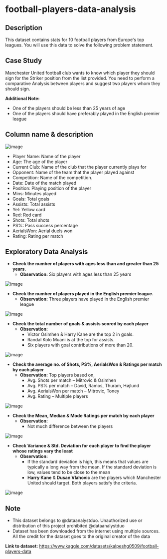 # football-players-data-analysis

## Description
This dataset contains stats for 10 football players from Europe's top leagues. You will use this data to solve the following problem statement.

## Case Study
Manchester United football club wants to know which player they should sign for the Striker position from the list provided. You need to perform a comparative Analysis between players and suggest two players whom they should sign.

**Additional Note:**
- One of the players should be less than 25 years of age
- One of the players should have preferably played in the English premier league

## Column name & description
![image](https://github.com/aditigangar-dataanalystduo/football-players-data-analysis/assets/110927056/07ccc1bb-e001-4783-9eec-e5713b1be796)

- Player Name: Name of the player
- Age: The age of the player
- Current Club: Name of the club that the player currently plays for
- Opponent: Name of the team that the player played against
- Competition: Name of the competition.
- Date: Date of the match played
- Position: Playing position of the player
- Mins: Minutes played
- Goals: Total goals
- Assists: Total assists
- Yel: Yellow card
- Red: Red card
- Shots: Total shots
- PS%: Pass success percentage
- AerialsWon: Aerial duels won
- Rating: Rating per match

## Exploratory Data Analysis
- **Check the number of players with ages less than and greater than 25 years.**
   -  **Observation:** Six players with ages less than 25 years
  
![image](https://github.com/aditigangar-dataanalystduo/football-players-data-analysis/assets/110927056/206f69f7-b750-4d1e-aa5e-119f063d87ae)

- **Check the number of players played in the English premier league.**
  - **Observation:** Three players have played in the English premier league

![image](https://github.com/aditigangar-dataanalystduo/football-players-data-analysis/assets/110927056/00d05be1-467f-4823-b006-25694dbaef38)

- **Check the total number of goals & assists scored by each player**
   - **Observation:**
      - Victor Osimhen & Harry Kane are the top 2 in goals.
      - Randal Kolo Muani is at the top for assists.
      - Six players with goal contributions of more than 20.
    
![image](https://github.com/aditigangar-dataanalystduo/football-players-data-analysis/assets/110927056/4f7f68a4-b08f-4cb2-a015-4a99642229c4)
   
- **Check the average no. of Shots, PS%, AerialsWon & Ratings per match by each player**
   - **Observation:** Top players based on, 
      - Avg. Shots per match – Mitrovic & Osimhen
      - Avg.  PS% per match – David, Ramos, Thuram, Højlund
      - Avg.  AerialsWon per match – Mitrovic, Toney
      - Avg. Rating – Multiple players

![image](https://github.com/aditigangar-dataanalystduo/football-players-data-analysis/assets/110927056/81a7330d-3467-49ed-ac7d-d4710fc8621c)

- **Check the Mean, Median & Mode Ratings per match by each player**
   - **Observation:**
      - Not much difference between the players

![image](https://github.com/aditigangar-dataanalystduo/football-players-data-analysis/assets/110927056/f9fa5d34-d164-446b-a7ae-27d7d033ecbd)

- **Check Variance & Std. Deviation for each player to find the player whose ratings vary the least**
   - **Observation:**
      - If the standard deviation is high, this means that values are typically a long way from the mean. If the standard deviation is low, values tend to be close to the mean
      - **Harry Kane** & **Dusan Vlahovic** are the players which Manchester United should target. Both players satisfy the criteria.

![image](https://github.com/aditigangar-dataanalystduo/football-players-data-analysis/assets/110927056/e765e74c-103d-43b1-8c5d-7905853211b6)


## Note
- This dataset belongs to @dataanalystduo. Unauthorized use or distribution of this project prohibited @dataanalystduo
- Dataset has been downloaded from the internet using multiple sources. All the credit for the dataset goes to the original creator of the data

**Link to dataset:** https://www.kaggle.com/datasets/kalpeshg0509/football-players-data
